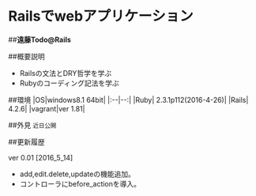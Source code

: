 # Railsでwebアプリケーション
##__遠藤Todo@Rails__

##概要説明
- Railsの文法とDRY哲学を学ぶ
- Rubyのコーディング記法を学ぶ


##環境
|OS|windows8.1 64bit|
|:--|--:|
|Ruby| 2.3.1p112(2016-4-26)|
|Rails| 4.2.6|
|vagrant|ver 1.81|

##外見
`近日公開`


##更新履歴

ver 0.01 [2016_5_14]
- add,edit.delete,updateの機能追加。
- コントローラにbefore_actionを導入。


